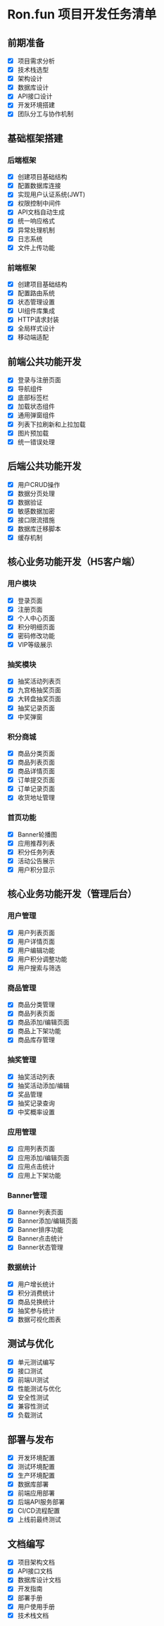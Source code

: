 # Ron.fun 项目开发任务清单

## 前期准备
- [x] 项目需求分析
- [x] 技术栈选型
- [x] 架构设计
- [x] 数据库设计
- [x] API接口设计
- [x] 开发环境搭建
- [x] 团队分工与协作机制

## 基础框架搭建
### 后端框架
- [x] 创建项目基础结构
- [x] 配置数据库连接
- [x] 实现用户认证系统(JWT)
- [x] 权限控制中间件
- [x] API文档自动生成
- [x] 统一响应格式
- [x] 异常处理机制
- [x] 日志系统
- [x] 文件上传功能

### 前端框架
- [x] 创建项目基础结构
- [x] 配置路由系统
- [x] 状态管理设置
- [x] UI组件库集成
- [x] HTTP请求封装
- [x] 全局样式设计
- [x] 移动端适配

## 前端公共功能开发
- [x] 登录与注册页面
- [x] 导航组件
- [x] 底部标签栏
- [x] 加载状态组件
- [x] 通用弹窗组件
- [x] 列表下拉刷新和上拉加载
- [x] 图片预加载
- [x] 统一错误处理

## 后端公共功能开发
- [x] 用户CRUD操作
- [x] 数据分页处理
- [x] 数据验证
- [x] 敏感数据加密
- [x] 接口限流措施
- [x] 数据库迁移脚本
- [x] 缓存机制

## 核心业务功能开发（H5客户端）
### 用户模块
- [x] 登录页面
- [x] 注册页面
- [x] 个人中心页面
- [x] 积分明细页面
- [x] 密码修改功能
- [x] VIP等级展示

### 抽奖模块
- [x] 抽奖活动列表页
- [x] 九宫格抽奖页面
- [x] 大转盘抽奖页面
- [x] 抽奖记录页面
- [x] 中奖弹窗

### 积分商城
- [x] 商品分类页面
- [x] 商品列表页面
- [x] 商品详情页面
- [x] 订单提交页面
- [x] 订单记录页面
- [x] 收货地址管理

### 首页功能
- [x] Banner轮播图
- [x] 应用推荐列表
- [x] 积分任务列表
- [x] 活动公告展示
- [x] 用户积分显示

## 核心业务功能开发（管理后台）
### 用户管理
- [x] 用户列表页面
- [x] 用户详情页面
- [x] 用户编辑功能
- [x] 用户积分调整功能
- [x] 用户搜索与筛选

### 商品管理
- [x] 商品分类管理
- [x] 商品列表页面
- [x] 商品添加/编辑页面
- [x] 商品上下架功能
- [x] 商品库存管理

### 抽奖管理
- [x] 抽奖活动列表
- [x] 抽奖活动添加/编辑
- [x] 奖品管理
- [x] 抽奖记录查询
- [x] 中奖概率设置

### 应用管理
- [x] 应用列表页面
- [x] 应用添加/编辑页面
- [x] 应用点击统计
- [x] 应用上下架功能

### Banner管理
- [x] Banner列表页面
- [x] Banner添加/编辑页面
- [x] Banner排序功能
- [x] Banner点击统计
- [x] Banner状态管理

### 数据统计
- [x] 用户增长统计
- [x] 积分消费统计
- [x] 商品兑换统计
- [x] 抽奖参与统计
- [x] 数据可视化图表

## 测试与优化
- [x] 单元测试编写
- [x] 接口测试
- [x] 前端UI测试
- [x] 性能测试与优化
- [x] 安全性测试
- [x] 兼容性测试
- [x] 负载测试

## 部署与发布
- [x] 开发环境配置
- [x] 测试环境配置
- [x] 生产环境配置
- [x] 数据库部署
- [x] 前端应用部署
- [x] 后端API服务部署
- [x] CI/CD流程配置
- [x] 上线前最终测试

## 文档编写
- [x] 项目架构文档
- [x] API接口文档
- [x] 数据库设计文档
- [x] 开发指南
- [x] 部署手册
- [x] 用户使用手册
- [x] 技术栈文档 